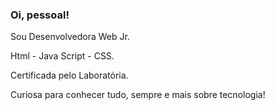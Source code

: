 ### Oi, pessoal!
<p>Sou Desenvolvedora Web Jr.</p>
<p>Html - Java Script - CSS.</p>
<p>Certificada pelo Laboratória.</p>
<p>Curiosa para conhecer tudo, sempre e mais sobre tecnologia!</p>

<!--
**anasounatural/anasounatural** is a ✨ _special_ ✨ repository because its `README.md` (this file) appears on your GitHub profile.


- 🔭 I’m currently working on ...
- 🌱 I’m currently learning ...
- 👯 I’m looking to collaborate on ...
- 🤔 I’m looking for help with ...
- 💬 Ask me about ...
- 📫 How to reach me: ...
- 😄 Pronouns: ...
- ⚡ Fun fact: ...
-->
